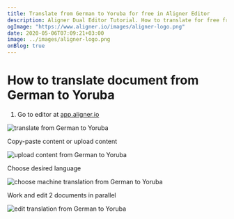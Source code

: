 ```yaml
---
title: Translate from German to Yoruba for free in Aligner Editor
description: Aligner Dual Editor Tutorial. How to translate for free from German to Yoruba. Aligner is multilingual document management platform. 
ogImage: "https://www.aligner.io/images/aligner-logo.png"
date: 2020-05-06T07:09:21+03:00
image: ../images/aligner-logo.png
onBlog: true
---
```


# How to translate document from German to Yoruba

1. Go to editor at [app.aligner.io](https://app.aligner.io "Aligner App web page")

![translate from German to Yoruba](../aligner-blank-editor.png "translate from German to Yoruba")

Copy-paste content or upload content

![upload content from German to Yoruba](../aligner-uploaded-document.png "upload content from German to Yoruba")

Choose desired language

![choose machine translation from German to Yoruba](../aligner-language-dropdown.png "choose machine translation from German to Yoruba")

Work and edit 2 documents in parallel

![edit translation from German to Yoruba](../aligner-double-sitded-editor.png "edit translation from German to Yoruba")

